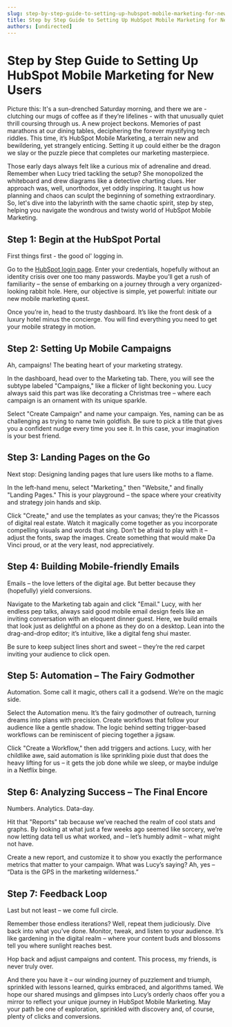 ```yaml
---
slug: step-by-step-guide-to-setting-up-hubspot-mobile-marketing-for-new-users
title: Step by Step Guide to Setting Up HubSpot Mobile Marketing for New Users
authors: [undirected]
---
```


# Step by Step Guide to Setting Up HubSpot Mobile Marketing for New Users

Picture this: It's a sun-drenched Saturday morning, and there we are - clutching our mugs of coffee as if they’re lifelines - with that unusually quiet thrill coursing through us. A new project beckons. Memories of past marathons at our dining tables, deciphering the forever mystifying tech riddles. This time, it’s HubSpot Mobile Marketing, a terrain new and bewildering, yet strangely enticing. Setting it up could either be the dragon we slay or the puzzle piece that completes our marketing masterpiece.

Those early days always felt like a curious mix of adrenaline and dread. Remember when Lucy tried tackling the setup? She monopolized the whiteboard and drew diagrams like a detective charting clues. Her approach was, well, unorthodox, yet oddly inspiring. It taught us how planning and chaos can sculpt the beginning of something extraordinary. So, let's dive into the labyrinth with the same chaotic spirit, step by step, helping you navigate the wondrous and twisty world of HubSpot Mobile Marketing.

## Step 1: Begin at the HubSpot Portal

First things first - the good ol' logging in.

Go to the [HubSpot login page](https://app.hubspot.com/). Enter your credentials, hopefully without an identity crisis over one too many passwords. Maybe you’ll get a rush of familiarity – the sense of embarking on a journey through a very organized-looking rabbit hole. Here, our objective is simple, yet powerful: initiate our new mobile marketing quest.

Once you’re in, head to the trusty dashboard. It’s like the front desk of a luxury hotel minus the concierge. You will find everything you need to get your mobile strategy in motion.

## Step 2: Setting Up Mobile Campaigns

Ah, campaigns! The beating heart of your marketing strategy.

In the dashboard, head over to the Marketing tab. There, you will see the subtype labeled "Campaigns," like a flicker of light beckoning you. Lucy always said this part was like decorating a Christmas tree – where each campaign is an ornament with its unique sparkle.

Select "Create Campaign" and name your campaign. Yes, naming can be as challenging as trying to name twin goldfish. Be sure to pick a title that gives you a confident nudge every time you see it. In this case, your imagination is your best friend.

## Step 3: Landing Pages on the Go

Next stop: Designing landing pages that lure users like moths to a flame.

In the left-hand menu, select "Marketing," then "Website," and finally "Landing Pages." This is your playground – the space where your creativity and strategy join hands and skip.

Click "Create," and use the templates as your canvas; they’re the Picassos of digital real estate. Watch it magically come together as you incorporate compelling visuals and words that sing. Don’t be afraid to play with it – adjust the fonts, swap the images. Create something that would make Da Vinci proud, or at the very least, nod appreciatively.

## Step 4: Building Mobile-friendly Emails

Emails – the love letters of the digital age. But better because they (hopefully) yield conversions.

Navigate to the Marketing tab again and click "Email." Lucy, with her endless pep talks, always said good mobile email design feels like an inviting conversation with an eloquent dinner guest. Here, we build emails that look just as delightful on a phone as they do on a desktop. Lean into the drag-and-drop editor; it’s intuitive, like a digital feng shui master. 

Be sure to keep subject lines short and sweet – they’re the red carpet inviting your audience to click open. 

## Step 5: Automation – The Fairy Godmother

Automation. Some call it magic, others call it a godsend. We’re on the magic side.

Select the Automation menu. It’s the fairy godmother of outreach, turning dreams into plans with precision. Create workflows that follow your audience like a gentle shadow. The logic behind setting trigger-based workflows can be reminiscent of piecing together a jigsaw. 

Click "Create a Workflow," then add triggers and actions. Lucy, with her childlike awe, said automation is like sprinkling pixie dust that does the heavy lifting for us – it gets the job done while we sleep, or maybe indulge in a Netflix binge.

## Step 6: Analyzing Success – The Final Encore

Numbers. Analytics. Data-day.

Hit that "Reports" tab because we’ve reached the realm of cool stats and graphs. By looking at what just a few weeks ago seemed like sorcery, we’re now letting data tell us what worked, and – let’s humbly admit – what might not have.

Create a new report, and customize it to show you exactly the performance metrics that matter to your campaign. What was Lucy’s saying? Ah, yes – “Data is the GPS in the marketing wilderness.”

## Step 7: Feedback Loop

Last but not least – we come full circle.

Remember those endless iterations? Well, repeat them judiciously. Dive back into what you’ve done. Monitor, tweak, and listen to your audience. It’s like gardening in the digital realm – where your content buds and blossoms tell you where sunlight reaches best.

Hop back and adjust campaigns and content. This process, my friends, is never truly over.

And there you have it – our winding journey of puzzlement and triumph, sprinkled with lessons learned, quirks embraced, and algorithms tamed. We hope our shared musings and glimpses into Lucy’s orderly chaos offer you a mirror to reflect your unique journey in HubSpot Mobile Marketing. May your path be one of exploration, sprinkled with discovery and, of course, plenty of clicks and conversions.